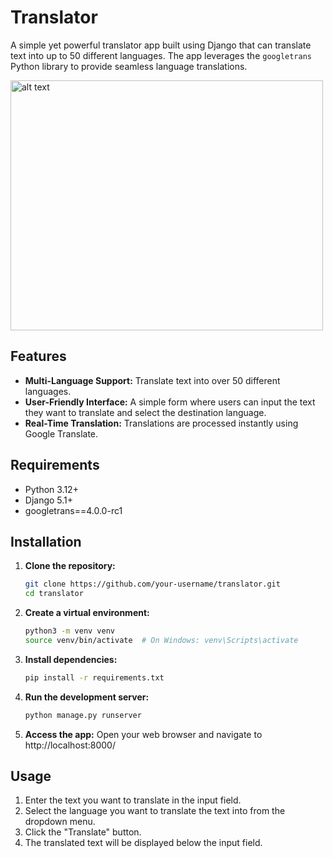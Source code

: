 # Translator

A simple yet powerful translator app built using Django that can translate text into up to 50 different languages. The app leverages the `googletrans` Python library to provide seamless language translations.

<img src="https://github.com/sachnaror/core/raw/main/image-1.png" alt="alt text" width="500" height="400">

## Features

- **Multi-Language Support:** Translate text into over 50 different languages.
- **User-Friendly Interface:** A simple form where users can input the text they want to translate and select the destination language.
- **Real-Time Translation:** Translations are processed instantly using Google Translate.

## Requirements

- Python 3.12+
- Django 5.1+
- googletrans==4.0.0-rc1

## Installation

1. **Clone the repository:**

   ```bash
   git clone https://github.com/your-username/translator.git
   cd translator

2. **Create a virtual environment:**
   ```bash
   python3 -m venv venv
   source venv/bin/activate  # On Windows: venv\Scripts\activate

3. **Install dependencies:**
   ```bash
   pip install -r requirements.txt

4. **Run the development server:**
   ```bash
   python manage.py runserver

5. **Access the app:**
   Open your web browser and navigate to http://localhost:8000/

## Usage

   1. Enter the text you want to translate in the input field.
   2. Select the language you want to translate the text into from the dropdown menu.
   3. Click the "Translate" button.
   4. The translated text will be displayed below the input field.


